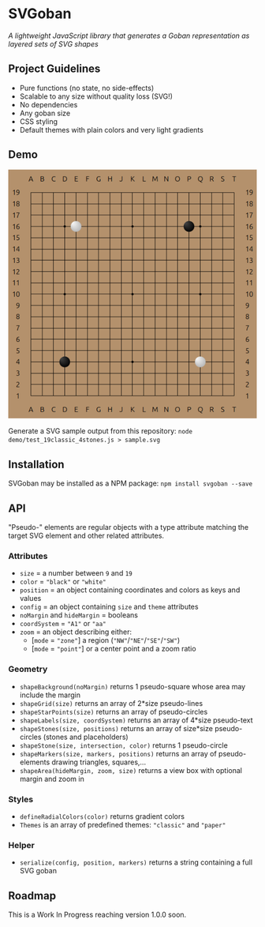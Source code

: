 SVGoban
=======

*A lightweight JavaScript library that generates a Goban representation as layered sets of SVG shapes*

## Project Guidelines

* Pure functions (no state, no side-effects)
* Scalable to any size without quality loss (SVG!)
* No dependencies
* Any goban size
* CSS styling
* Default themes with plain colors and very light gradients

## Demo
![SVGoban demo](demo/demo.png)

Generate a SVG sample output from this repository:
`node demo/test_19classic_4stones.js > sample.svg`

## Installation
SVGoban may be installed as a NPM package: `npm install svgoban --save`

## API
"Pseudo-" elements are regular objects with a type attribute matching the target SVG element and other related attributes.

### Attributes
* `size` = a number between `9` and `19`
* `color` = `"black"` or `"white"`
* `position` = an object containing coordinates and colors as keys and values 
* `config` = an object containing `size` and `theme` attributes
* `noMargin` and `hideMargin` = booleans
* `coordSystem` = `"A1"` or `"aa"`
* `zoom` = an object describing either:
  * [`mode` = `"zone"`] a region (`"NW"`/`"NE"`/`"SE"`/`"SW"`)
  * [`mode` = `"point"`] or a center point and a zoom ratio

### Geometry
* `shapeBackground(noMargin)` returns 1 pseudo-square whose area may include the margin
* `shapeGrid(size)` returns an array of 2*size pseudo-lines
* `shapeStarPoints(size)` returns an array of pseudo-circles
* `shapeLabels(size, coordSystem)` returns an array of 4*size pseudo-text
* `shapeStones(size, positions)` returns an array of size*size pseudo-circles (stones and placeholders)
* `shapeStone(size, intersection, color)` returns 1 pseudo-circle
* `shapeMarkers(size, markers, positions)` returns an array of pseudo-elements drawing triangles, squares,...
* `shapeArea(hideMargin, zoom, size)` returns a view box with optional margin and zoom in

### Styles
* `defineRadialColors(color)` returns gradient colors
* `Themes` is an array of predefined themes: `"classic"` and `"paper"`

### Helper
* `serialize(config, position, markers)` returns a string containing a full SVG goban

## Roadmap

This is a Work In Progress reaching version 1.0.0 soon.

